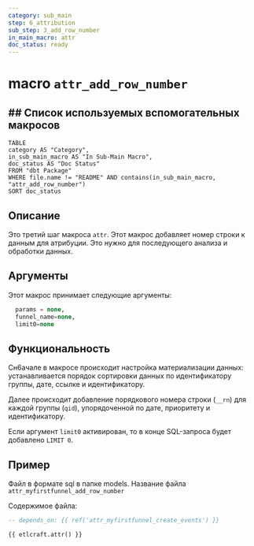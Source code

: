 ```yaml
---
category: sub_main
step: 6_attribution
sub_step: 3_add_row_number
in_main_macro: attr
doc_status: ready
---
```

# macro `attr_add_row_number`

## ## Список используемых вспомогательных макросов

```dataview
TABLE 
category AS "Category", 
in_sub_main_macro AS "In Sub-Main Macro",
doc_status AS "Doc Status"
FROM "dbt Package"
WHERE file.name != "README" AND contains(in_sub_main_macro, "attr_add_row_number")
SORT doc_status
```
## Описание

Это третий шаг макроса `attr`. Этот макрос добавляет номер строки к данным для атрибуции. Это нужно для последующего анализа и обработки данных.

## Аргументы

Этот макрос принимает следующие аргументы:
```sql
  params = none,
  funnel_name=none,
  limit0=none
```
## Функциональность

Сн6ачале в макросе происходит настройка материализации данных: устанавливается порядок сортировки данных по идентификатору группы, дате, ссылке и идентификатору.

Далее происходит добавление порядкового номера строки (`__rn`) для каждой группы (`qid`), упорядоченной по дате, приоритету и идентификатору.

Если аргумент `limit0` активирован, то в конце SQL-запроса будет добавлено `LIMIT 0`.
## Пример

Файл в формате sql в папке models. Название файла `attr_myfirstfunnel_add_row_number`

Содержимое файла:
```sql
-- depends_on: {{ ref('attr_myfirstfunnel_create_events') }}

{{ etlcraft.attr() }}
```

